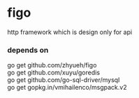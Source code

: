 # figo  
http framework which is design only for api  

### depends on   
go get github.com/zhyueh/figo  
go get github.com/xuyu/goredis  
go get github.com/go-sql-driver/mysql  
go get gopkg.in/vmihailenco/msgpack.v2  
